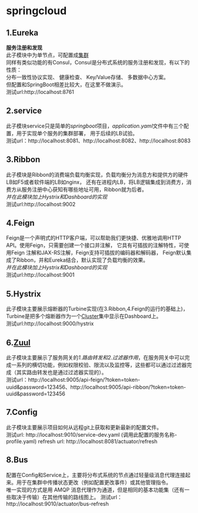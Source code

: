 # springcloud
## 1.Eureka
**服务注册和发现**  
此子模块中为单节点，可配置成[集群](https://juejin.im/post/5c8619b0e51d4510a06d3fe5)  
同样有类似功能的有Consul，Consul是分布式系统的服务注册和发现，有以下的性质：  
分布一致性协议实现、
健康检查、
Key/Value存储、
多数据中心方案。  
但配置和SpringBoot相差比较大，在这里不做演示。  
测试url:http://localhost:8761

## 2.service
此子模块service只是简单的*springboot*项目，*application.yaml*文件中有三个配置，用于实现单个服务的集群部署，
用于后续的LB试验。  
测试url：http://localhost:8081、http://localhost:8082、http://localhost:8083

## 3.Ribbon
此子模块是Ribbon的消费端负载均衡实现，负载均衡分为消息方和提供方的硬件LB如F5或者软件端的LB如nginx，
还有在进程内LB，将LB逻辑集成到消费方，消费方从服务注册中心获知有哪些地址可用，Ribbon就为后者。  
*并在此模块加上Hystrix和Dashboard的实现*  
测试url:http://localhost:9002

## 4.Feign
Feign是一个声明式的HTTP客户端，可以帮助我们更快捷、优雅地调用HTTP API。使用Feign，只需要创建一个接口并注解，
它具有可插拔的注解特性，可使用Feign 注解和JAX-RS注解，Feign支持可插拔的编码器和解码器，
Feign默认集成了Ribbon，并和Eureka结合，默认实现了负载均衡的效果。  
*并在此模块加上Hystrix和Dashboard的实现*  
测试url:http://localhost:9001

## 5.Hystrix
此子模块主要展示熔断器的Turbine实现(在3.Ribbon,4.Feign的运行的基础上)，Turbine是把多个熔断器作为一个[Cluster](https://juejin.im/post/5c8a348f6fb9a049c644b86b#heading-7)集中显示在Dashboard上。    
测试url:http://localhost:9000/hystrix

## 6.[Zuul](http://www.ymq.io/2017/12/10/spring-cloud-zuul/)
此子模块主要展示了服务网关的*1.路由转发和2.过滤器作用*，在服务网关中可以完成一系列的横切功能，例如权限校验、限流以及监控等，这些都可以通过过滤器完成（其实路由转发也是通过过滤器实现的）。  
测试url：http://localhost:9005/api-feign/?token=token-uuid&password=123456、http://localhost:9005/api-ribbon/?token=token-uuid&password=123456

## 7.Config
此子模块主要展示项目如何从远程git上获取和更新最新的配置文件。  
测试url: http://localhost:9010/service-dev.yaml (调用此配置的服务名称-profile.yaml)
refresh url: http://localhost:8081/actuator/refresh

## 8.Bus
配置在Config和Service上，主要将分布式系统的节点通过轻量级消息代理连接起来。用于在集群中传播状态更改（例如配置更改事件）或其他管理指令。  
唯一实现的方式是用 AMQP 消息代理作为通道，但是相同的基本功能集（还有一些取决于传输）在其他传输的路线图上。
测试url：http://localhost:9010/actuator/bus-refresh